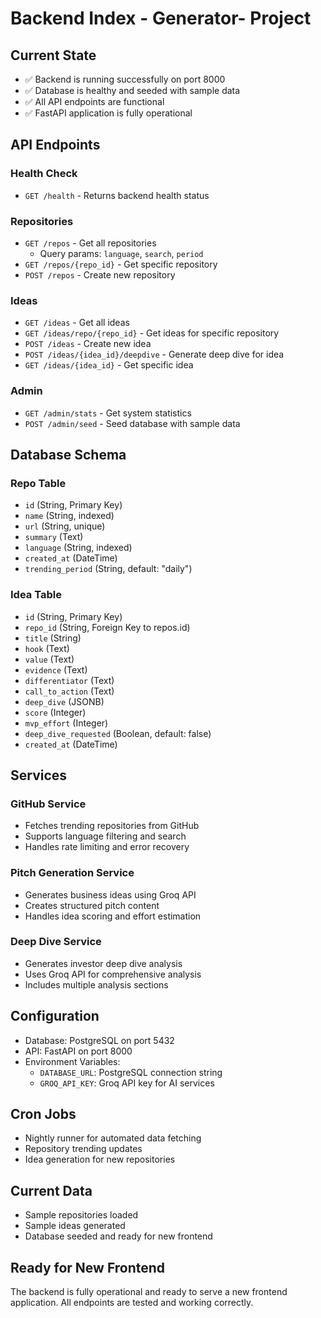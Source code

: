 # Backend Index - Generator- Project

## Current State
- ✅ Backend is running successfully on port 8000
- ✅ Database is healthy and seeded with sample data
- ✅ All API endpoints are functional
- ✅ FastAPI application is fully operational

## API Endpoints

### Health Check
- `GET /health` - Returns backend health status

### Repositories
- `GET /repos` - Get all repositories
  - Query params: `language`, `search`, `period`
- `GET /repos/{repo_id}` - Get specific repository
- `POST /repos` - Create new repository

### Ideas
- `GET /ideas` - Get all ideas
- `GET /ideas/repo/{repo_id}` - Get ideas for specific repository
- `POST /ideas` - Create new idea
- `POST /ideas/{idea_id}/deepdive` - Generate deep dive for idea
- `GET /ideas/{idea_id}` - Get specific idea

### Admin
- `GET /admin/stats` - Get system statistics
- `POST /admin/seed` - Seed database with sample data

## Database Schema

### Repo Table
- `id` (String, Primary Key)
- `name` (String, indexed)
- `url` (String, unique)
- `summary` (Text)
- `language` (String, indexed)
- `created_at` (DateTime)
- `trending_period` (String, default: "daily")

### Idea Table
- `id` (String, Primary Key)
- `repo_id` (String, Foreign Key to repos.id)
- `title` (String)
- `hook` (Text)
- `value` (Text)
- `evidence` (Text)
- `differentiator` (Text)
- `call_to_action` (Text)
- `deep_dive` (JSONB)
- `score` (Integer)
- `mvp_effort` (Integer)
- `deep_dive_requested` (Boolean, default: false)
- `created_at` (DateTime)

## Services

### GitHub Service
- Fetches trending repositories from GitHub
- Supports language filtering and search
- Handles rate limiting and error recovery

### Pitch Generation Service
- Generates business ideas using Groq API
- Creates structured pitch content
- Handles idea scoring and effort estimation

### Deep Dive Service
- Generates investor deep dive analysis
- Uses Groq API for comprehensive analysis
- Includes multiple analysis sections

## Configuration
- Database: PostgreSQL on port 5432
- API: FastAPI on port 8000
- Environment Variables:
  - `DATABASE_URL`: PostgreSQL connection string
  - `GROQ_API_KEY`: Groq API key for AI services

## Cron Jobs
- Nightly runner for automated data fetching
- Repository trending updates
- Idea generation for new repositories

## Current Data
- Sample repositories loaded
- Sample ideas generated
- Database seeded and ready for new frontend

## Ready for New Frontend
The backend is fully operational and ready to serve a new frontend application. All endpoints are tested and working correctly. 